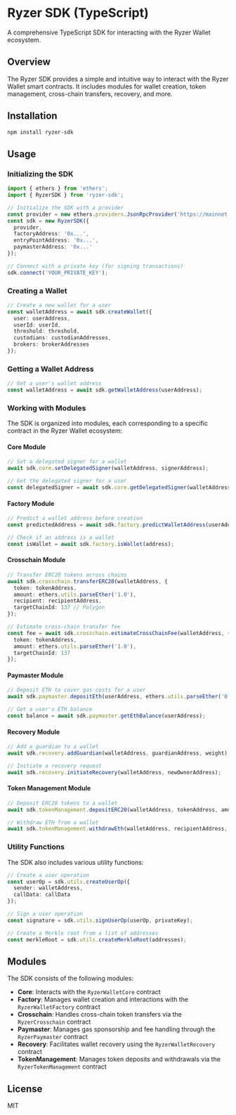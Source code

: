 # Ryzer SDK (TypeScript)

A comprehensive TypeScript SDK for interacting with the Ryzer Wallet ecosystem.

## Overview

The Ryzer SDK provides a simple and intuitive way to interact with the Ryzer Wallet smart contracts. It includes modules for wallet creation, token management, cross-chain transfers, recovery, and more.

## Installation

```bash
npm install ryzer-sdk
```

## Usage

### Initializing the SDK

```typescript
import { ethers } from 'ethers';
import { RyzerSDK } from 'ryzer-sdk';

// Initialize the SDK with a provider
const provider = new ethers.providers.JsonRpcProvider('https://mainnet.infura.io/v3/YOUR_INFURA_KEY');
const sdk = new RyzerSDK({
  provider,
  factoryAddress: '0x...',
  entryPointAddress: '0x...',
  paymasterAddress: '0x...'
});

// Connect with a private key (for signing transactions)
sdk.connect('YOUR_PRIVATE_KEY');
```

### Creating a Wallet

```typescript
// Create a new wallet for a user
const walletAddress = await sdk.createWallet({
  user: userAddress,
  userId: userId,
  threshold: threshold,
  custodians: custodianAddresses,
  brokers: brokerAddresses
});
```

### Getting a Wallet Address

```typescript
// Get a user's wallet address
const walletAddress = await sdk.getWalletAddress(userAddress);
```

### Working with Modules

The SDK is organized into modules, each corresponding to a specific contract in the Ryzer Wallet ecosystem:

#### Core Module

```typescript
// Set a delegated signer for a wallet
await sdk.core.setDelegatedSigner(walletAddress, signerAddress);

// Get the delegated signer for a user
const delegatedSigner = await sdk.core.getDelegatedSigner(walletAddress, userAddress);
```

#### Factory Module

```typescript
// Predict a wallet address before creation
const predictedAddress = await sdk.factory.predictWalletAddress(userAddress);

// Check if an address is a wallet
const isWallet = await sdk.factory.isWallet(address);
```

#### Crosschain Module

```typescript
// Transfer ERC20 tokens across chains
await sdk.crosschain.transferERC20(walletAddress, {
  token: tokenAddress,
  amount: ethers.utils.parseEther('1.0'),
  recipient: recipientAddress,
  targetChainId: 137 // Polygon
});

// Estimate cross-chain transfer fee
const fee = await sdk.crosschain.estimateCrossChainFee(walletAddress, {
  token: tokenAddress,
  amount: ethers.utils.parseEther('1.0'),
  targetChainId: 137
});
```

#### Paymaster Module

```typescript
// Deposit ETH to cover gas costs for a user
await sdk.paymaster.depositEth(userAddress, ethers.utils.parseEther('0.1'));

// Get a user's ETH balance
const balance = await sdk.paymaster.getEthBalance(userAddress);
```

#### Recovery Module

```typescript
// Add a guardian to a wallet
await sdk.recovery.addGuardian(walletAddress, guardianAddress, weight);

// Initiate a recovery request
await sdk.recovery.initiateRecovery(walletAddress, newOwnerAddress);
```

#### Token Management Module

```typescript
// Deposit ERC20 tokens to a wallet
await sdk.tokenManagement.depositERC20(walletAddress, tokenAddress, amount);

// Withdraw ETH from a wallet
await sdk.tokenManagement.withdrawEth(walletAddress, recipientAddress, amount);
```

### Utility Functions

The SDK also includes various utility functions:

```typescript
// Create a user operation
const userOp = sdk.utils.createUserOp({
  sender: walletAddress,
  callData: callData
});

// Sign a user operation
const signature = sdk.utils.signUserOp(userOp, privateKey);

// Create a Merkle root from a list of addresses
const merkleRoot = sdk.utils.createMerkleRoot(addresses);
```

## Modules

The SDK consists of the following modules:

- **Core**: Interacts with the `RyzerWalletCore` contract
- **Factory**: Manages wallet creation and interactions with the `RyzerWalletFactory` contract
- **Crosschain**: Handles cross-chain token transfers via the `RyzerCrosschain` contract
- **Paymaster**: Manages gas sponsorship and fee handling through the `RyzerPaymaster` contract
- **Recovery**: Facilitates wallet recovery using the `RyzerWalletRecovery` contract
- **TokenManagement**: Manages token deposits and withdrawals via the `RyzerTokenManagement` contract

## License

MIT
